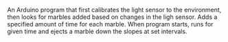 An Arduino program that first calibrates the light sensor to the environment, then looks for marbles added based on changes in the ligh sensor. Adds a specified amount of time for each marble. When program starts, runs for given time and ejects a marble down the slopes at set intervals.
